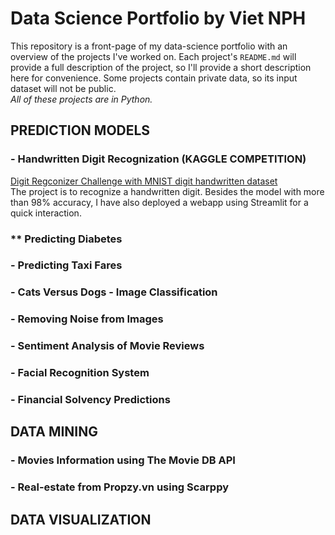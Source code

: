 # Data Science Portfolio by Viet NPH
This repository is a front-page of my data-science portfolio with an overview of the projects I've worked on. Each project's `README.md` will provide a full description of the project, so I'll provide a short description here for convenience. 
Some projects contain private data, so its input dataset will not be public.<br/>
_All of these projects are in Python._

## PREDICTION MODELS

### - Handwritten Digit Recognization (KAGGLE COMPETITION)
[Digit Regconizer Challenge with MNIST digit handwritten dataset](https://github.com/vietthewildman/kaggle-competition-digit-regconizer)<br/>
The project is to recognize a handwritten digit. Besides the model with more than 98% accuracy, I have also deployed a webapp using Streamlit for a quick interaction.

### ** Predicting Diabetes


### - Predicting Taxi Fares


### - Cats Versus Dogs - Image Classification


### - Removing Noise from Images


### - Sentiment Analysis of Movie Reviews


### - Facial Recognition System


### - Financial Solvency Predictions

## DATA MINING

### - Movies Information using The Movie DB API

### - Real-estate from Propzy.vn using Scarppy

## DATA VISUALIZATION

### 
